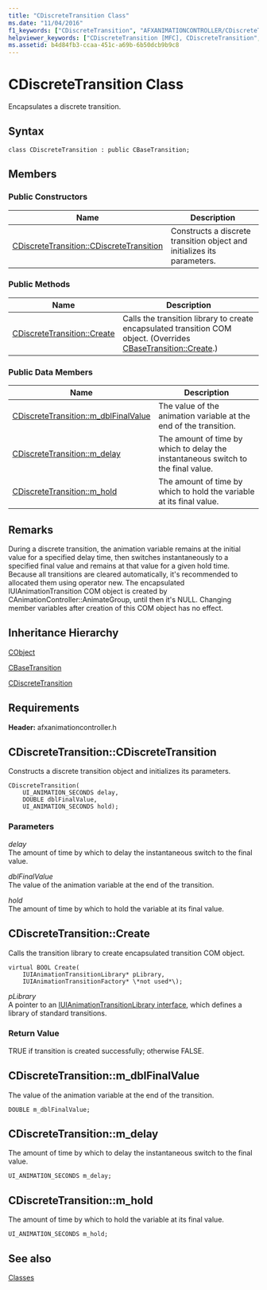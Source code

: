 ```yaml
---
title: "CDiscreteTransition Class"
ms.date: "11/04/2016"
f1_keywords: ["CDiscreteTransition", "AFXANIMATIONCONTROLLER/CDiscreteTransition", "AFXANIMATIONCONTROLLER/CDiscreteTransition::CDiscreteTransition", "AFXANIMATIONCONTROLLER/CDiscreteTransition::Create", "AFXANIMATIONCONTROLLER/CDiscreteTransition::m_dblFinalValue", "AFXANIMATIONCONTROLLER/CDiscreteTransition::m_delay", "AFXANIMATIONCONTROLLER/CDiscreteTransition::m_hold"]
helpviewer_keywords: ["CDiscreteTransition [MFC], CDiscreteTransition", "CDiscreteTransition [MFC], Create", "CDiscreteTransition [MFC], m_dblFinalValue", "CDiscreteTransition [MFC], m_delay", "CDiscreteTransition [MFC], m_hold"]
ms.assetid: b4d84fb3-ccaa-451c-a69b-6b50dcb9b9c8
---
```

# CDiscreteTransition Class

Encapsulates a discrete transition.

## Syntax

```
class CDiscreteTransition : public CBaseTransition;
```

## Members

### Public Constructors

|Name|Description|
|----------|-----------------|
|[CDiscreteTransition::CDiscreteTransition](#cdiscretetransition)|Constructs a discrete transition object and initializes its parameters.|

### Public Methods

|Name|Description|
|----------|-----------------|
|[CDiscreteTransition::Create](#create)|Calls the transition library to create encapsulated transition COM object. (Overrides [CBaseTransition::Create](../../mfc/reference/cbasetransition-class.md#create).)|

### Public Data Members

|Name|Description|
|----------|-----------------|
|[CDiscreteTransition::m_dblFinalValue](#m_dblfinalvalue)|The value of the animation variable at the end of the transition.|
|[CDiscreteTransition::m_delay](#m_delay)|The amount of time by which to delay the instantaneous switch to the final value.|
|[CDiscreteTransition::m_hold](#m_hold)|The amount of time by which to hold the variable at its final value.|

## Remarks

During a discrete transition, the animation variable remains at the initial value for a specified delay time, then switches instantaneously to a specified final value and remains at that value for a given hold time. Because all transitions are cleared automatically, it's recommended to allocated them using operator new. The encapsulated IUIAnimationTransition COM object is created by CAnimationController::AnimateGroup, until then it's NULL. Changing member variables after creation of this COM object has no effect.

## Inheritance Hierarchy

[CObject](../../mfc/reference/cobject-class.md)

[CBaseTransition](../../mfc/reference/cbasetransition-class.md)

[CDiscreteTransition](../../mfc/reference/cdiscretetransition-class.md)

## Requirements

**Header:** afxanimationcontroller.h

## <a name="cdiscretetransition"></a>  CDiscreteTransition::CDiscreteTransition

Constructs a discrete transition object and initializes its parameters.

```
CDiscreteTransition(
    UI_ANIMATION_SECONDS delay,
    DOUBLE dblFinalValue,
    UI_ANIMATION_SECONDS hold);
```

### Parameters

*delay*<br/>
The amount of time by which to delay the instantaneous switch to the final value.

*dblFinalValue*<br/>
The value of the animation variable at the end of the transition.

*hold*<br/>
The amount of time by which to hold the variable at its final value.

## <a name="create"></a>  CDiscreteTransition::Create

Calls the transition library to create encapsulated transition COM object.

```
virtual BOOL Create(
    IUIAnimationTransitionLibrary* pLibrary,
    IUIAnimationTransitionFactory* \*not used*\);
```

*pLibrary*<br/>
A pointer to an [IUIAnimationTransitionLibrary interface](/windows/win32/api/uianimation/nn-uianimation-iuianimationtransitionlibrary), which defines a library of standard transitions.

### Return Value

TRUE if transition is created successfully; otherwise FALSE.

## <a name="m_dblfinalvalue"></a>  CDiscreteTransition::m_dblFinalValue

The value of the animation variable at the end of the transition.

```
DOUBLE m_dblFinalValue;
```

## <a name="m_delay"></a>  CDiscreteTransition::m_delay

The amount of time by which to delay the instantaneous switch to the final value.

```
UI_ANIMATION_SECONDS m_delay;
```

## <a name="m_hold"></a>  CDiscreteTransition::m_hold

The amount of time by which to hold the variable at its final value.

```
UI_ANIMATION_SECONDS m_hold;
```

## See also

[Classes](../../mfc/reference/mfc-classes.md)
